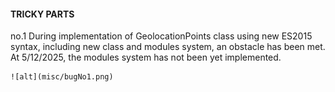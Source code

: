 #### TRICKY PARTS ###

no.1 
	During implementation of GeolocationPoints class using new ES2015 syntax,
	including new class and modules system, an obstacle has been met. At 5/12/2025,
	the modules system has not been yet implemented. 
	
	![alt](misc/bugNo1.png)